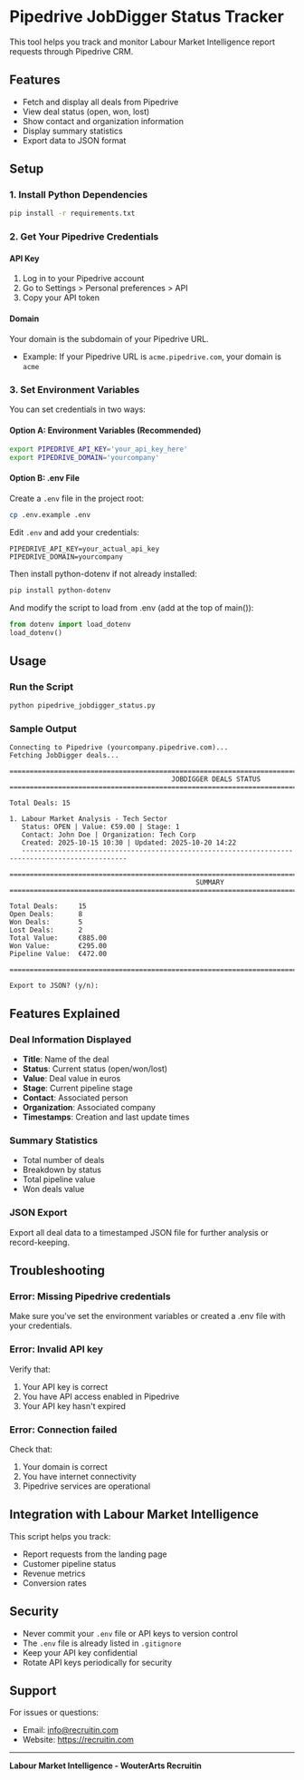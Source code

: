 # Pipedrive JobDigger Status Tracker

This tool helps you track and monitor Labour Market Intelligence report requests through Pipedrive CRM.

## Features

- Fetch and display all deals from Pipedrive
- View deal status (open, won, lost)
- Show contact and organization information
- Display summary statistics
- Export data to JSON format

## Setup

### 1. Install Python Dependencies

```bash
pip install -r requirements.txt
```

### 2. Get Your Pipedrive Credentials

#### API Key
1. Log in to your Pipedrive account
2. Go to Settings > Personal preferences > API
3. Copy your API token

#### Domain
Your domain is the subdomain of your Pipedrive URL.
- Example: If your Pipedrive URL is `acme.pipedrive.com`, your domain is `acme`

### 3. Set Environment Variables

You can set credentials in two ways:

#### Option A: Environment Variables (Recommended)

```bash
export PIPEDRIVE_API_KEY='your_api_key_here'
export PIPEDRIVE_DOMAIN='yourcompany'
```

#### Option B: .env File

Create a `.env` file in the project root:

```bash
cp .env.example .env
```

Edit `.env` and add your credentials:

```env
PIPEDRIVE_API_KEY=your_actual_api_key
PIPEDRIVE_DOMAIN=yourcompany
```

Then install python-dotenv if not already installed:

```bash
pip install python-dotenv
```

And modify the script to load from .env (add at the top of main()):

```python
from dotenv import load_dotenv
load_dotenv()
```

## Usage

### Run the Script

```bash
python pipedrive_jobdigger_status.py
```

### Sample Output

```
Connecting to Pipedrive (yourcompany.pipedrive.com)...
Fetching JobDigger deals...

====================================================================================================
                                        JOBDIGGER DEALS STATUS
====================================================================================================

Total Deals: 15

1. Labour Market Analysis - Tech Sector
   Status: OPEN | Value: €59.00 | Stage: 1
   Contact: John Doe | Organization: Tech Corp
   Created: 2025-10-15 10:30 | Updated: 2025-10-20 14:22
   ------------------------------------------------------------------------------------------------

====================================================================================================
                                              SUMMARY
====================================================================================================

Total Deals:     15
Open Deals:      8
Won Deals:       5
Lost Deals:      2
Total Value:     €885.00
Won Value:       €295.00
Pipeline Value:  €472.00

====================================================================================================

Export to JSON? (y/n):
```

## Features Explained

### Deal Information Displayed

- **Title**: Name of the deal
- **Status**: Current status (open/won/lost)
- **Value**: Deal value in euros
- **Stage**: Current pipeline stage
- **Contact**: Associated person
- **Organization**: Associated company
- **Timestamps**: Creation and last update times

### Summary Statistics

- Total number of deals
- Breakdown by status
- Total pipeline value
- Won deals value

### JSON Export

Export all deal data to a timestamped JSON file for further analysis or record-keeping.

## Troubleshooting

### Error: Missing Pipedrive credentials

Make sure you've set the environment variables or created a .env file with your credentials.

### Error: Invalid API key

Verify that:
1. Your API key is correct
2. You have API access enabled in Pipedrive
3. Your API key hasn't expired

### Error: Connection failed

Check that:
1. Your domain is correct
2. You have internet connectivity
3. Pipedrive services are operational

## Integration with Labour Market Intelligence

This script helps you track:
- Report requests from the landing page
- Customer pipeline status
- Revenue metrics
- Conversion rates

## Security

- Never commit your `.env` file or API keys to version control
- The `.env` file is already listed in `.gitignore`
- Keep your API key confidential
- Rotate API keys periodically for security

## Support

For issues or questions:
- Email: info@recruitin.com
- Website: https://recruitin.com

---

**Labour Market Intelligence - WouterArts Recruitin**
